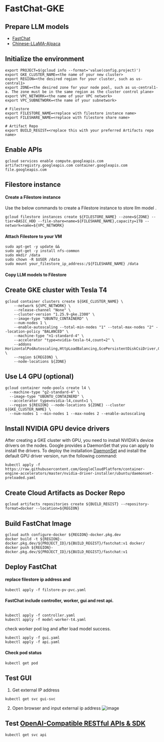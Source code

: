 # FastChat-GKE

## Prepare LLM models
- [FastChat](https://github.com/lm-sys/FastChat#model-weights)
- [Chinese-LLaMA-Alpaca](https://github.com/ymcui/Chinese-LLaMA-Alpaca)

## Initialize the environment
```
export PROJECT=$(gcloud info --format='value(config.project)')
export GKE_CLUSTER_NAME=<the name of your new cluster>
export REGION=<the desired region for your cluster, such as us-central1>
export ZONE=<the desired zone for your node pool, such as us-central1-a. The zone must be in the same region as the cluster control plane>
export VPC_NETWORK=<the name of your VPC network>
export VPC_SUBNETWORK=<the name of your subnetwork>

# Filestore
export FILESTORE_NAME=<replace with filestore instance name>
export FILESHARE_NAME=<replace with filestore share name>

# Artifact Repo
export BUILD_REGIST=<replace this with your preferred Artifacts repo name>
```

## Enable APIs
```
gcloud services enable compute.googleapis.com artifactregistry.googleapis.com container.googleapis.com file.googleapis.com
```

## Filestore instance

#### Create a Filestore instance
Use the below commands to create a Filestore instance to store llm model .
```
gcloud filestore instances create ${FILESTORE_NAME} --zone=${ZONE} --tier=BASIC_HDD --file-share=name=${FILESHARE_NAME},capacity=1TB --network=name=${VPC_NETWORK}
```
#### Attach Filestore to your VM
```
sudo apt-get -y update &&
sudo apt-get -y install nfs-common
sudo mkdir /data
sudo chown -R $USER /data
sudo mount your_filestore_ip_address:/${FILESHARE_NAME} /data
```

#### Copy LLM models to Filestore


## Create GKE cluster with Tesla T4
```
gcloud container clusters create ${GKE_CLUSTER_NAME} \
    --network ${VPC_NETWORK} \
    --release-channel "None" \
    --cluster-version "1.25.9-gke.2300" \
    --image-type "UBUNTU_CONTAINERD" \
    --num-nodes 1 \
    --enable-autoscaling --total-min-nodes "1" --total-max-nodes "2" --location-policy "BALANCED" \
    --machine-type "n1-standard-4" \
    --accelerator "type=nvidia-tesla-t4,count=2" \
    --addons HorizontalPodAutoscaling,HttpLoadBalancing,GcePersistentDiskCsiDriver,GcpFilestoreCsiDriver \
    --region ${REGION} \
    --node-locations ${ZONE}
```

## Use L4 GPU (optional)
```
gcloud container node-pools create l4 \
  --machine-type "g2-standard-4" \
  --image-type "UBUNTU_CONTAINERD" \
  --accelerator type=nvidia-l4,count=1 \
  --region ${REGION} --node-locations ${ZONE} --cluster ${GKE_CLUSTER_NAME} \
  --num-nodes 1 --min-nodes 1 --max-nodes 2 --enable-autoscaling
```

## Install NVIDIA GPU device drivers
After creating a GKE cluster with GPU, you need to install NVIDIA's device drivers on the nodes. Google provides a DaemonSet that you can apply to install the drivers. To deploy the installation [DaemonSet](https://raw.githubusercontent.com/GoogleCloudPlatform/container-engine-accelerators/master/nvidia-driver-installer/ubuntu/daemonset-preloaded.yaml) and install the default GPU driver version, run the following command:
```
kubectl apply -f https://raw.githubusercontent.com/GoogleCloudPlatform/container-engine-accelerators/master/nvidia-driver-installer/ubuntu/daemonset-preloaded.yaml
```


## Create Cloud Artifacts as Docker Repo
```
gcloud artifacts repositories create ${BUILD_REGIST} --repository-format=docker --location=${REGION}
```

## Build FastChat Image
```
gcloud auth configure-docker ${REGION}-docker.pkg.dev
docker build -t ${REGION}-docker.pkg.dev/${PROJECT_ID}/${BUILD_REGIST}/fastchat:v1 docker/
docker push ${REGION}-docker.pkg.dev/${PROJECT_ID}/${BUILD_REGIST}/fastchat:v1
```


## Deploy FastChat
#### replace filestore ip address and 
```
kubectl apply -f filstore-pv-pvc.yaml
```

#### FastChat include controller, worker, gui and rest api.
```

kubectl apply -f controller.yaml
kubectl apply -f model-worker-t4.yaml
```
check worker pod log and after load model success.
```
kubectl apply -f gui.yaml
kubectl apply -f api.yaml
```


#### Check pod status
```
kubectl get pod
```


## Test GUI
1. Get external IP address
```
kubectl get svc gui-svc
```
2. Open browser and input external ip address
![image](https://github.com/hellof20/fastchat-gke/assets/8756642/b8d7ac9a-ec64-4630-bbcf-47d22566f101)


## Test [OpenAI-Compatible RESTful APIs & SDK](https://github.com/lm-sys/FastChat/blob/05b3bcdea6ac5106e8ef4a57f7f27a36ccaca253/docs/openai_api.md)
```
kubectl get svc api
```
